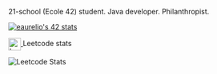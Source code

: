 
21-school (Ecole 42) student.
Java developer.
Philanthropist.

[![eaurelio's 42 stats](https://badge42.vercel.app/api/v2/clijf521g013708kxpz22543g/stats?cursusId=21&coalitionId=90)](https://github.com/JaeSeoKim/badge42)

<a href="https://leetcode.com/Eaurelio"> <img alt="Leetcode" width="25px" height="25px" align="center" src="https://user-images.githubusercontent.com/94602550/189644450-3efed295-1635-49d9-bc96-5f8cc80a2d2b.png"> </a>  Leetcode stats

![Leetcode Stats](https://leetcode-stats-six.vercel.app/?username=Eaurelio&theme=dark)
